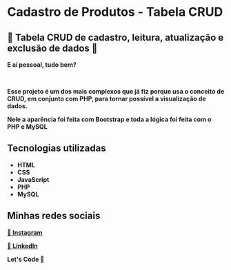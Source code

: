 <h1> Cadastro de Produtos - Tabela CRUD </h1>

<h2>📝 Tabela CRUD de cadastro, leitura, atualização e exclusão de dados 📝</h2>

<p><b>E aí pessoal, tudo bem?<b></p> <br>
  
<p>Esse projeto é um dos mais complexos que já fiz porque usa o conceito de CRUD, em conjunto com PHP, para tornar possível a visualização de dados.</p>
<p>Nele a aparência foi feita com Bootstrap e toda a lógica foi feita com o PHP e MySQL</p>
  
 <h2>Tecnologias utilizadas</h2>
  <ul>
    <li>HTML</li>
    <li>CSS</li>
    <li>JavaScript</li>
    <li>PHP</li>
    <li>MySQL</li>
  </ul>

  
<footer>
   <h2>Minhas redes sociais</h2>
  <a href="https://www.instagram.com/ardasse.jose"><p>📸 Instagram</p></a>
  <a href="https://www.linkedin.com/in/ardassejose"><p>💼 LinkedIn</p></a>
  <p>Let's Code 🚀</p>
<footer>
